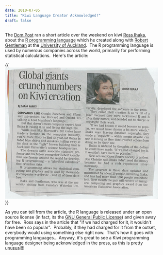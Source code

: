 ```yaml
---
date: 2010-07-05
title: "Kiwi Language Creator Acknowledged!"
draft: false
---
```


The [Dom Post](http://www.dompost.co.nz/) ran a short article over the weekend on kiwi [Ross Ihaka](http://www.stat.auckland.ac.nz/~ihaka/), about the [R programming language](http://en.wikipedia.org/wiki/R_programming_language) which he created along with [Robert Gentleman](http://gentleman.fhcrc.org/) at the [University of Auckland](http://www.auckland.ac.nz/).  The R programming language is used by numerous companies across the world, primarily for performing statistical calculations.  Here's the article:

{{<img class="text-center" width="700px" src="/images/2010/dompostRlang1.jpg">}}

As you can tell from the article, the R language is released under an open source license (in fact, its the [GNU General Public License](http://en.wikipedia.org/wiki/GNU_General_Public_License)) and given away for free.  Ross says in the article that "if we had charged for it, it wouldn't have been so popular".  Probably, if they had charged for it from the outset, everybody would using something else right now.  That's how it goes with programming languages...
Anyway, it's great to see a Kiwi programming language designer being acknowledged in the press, as this is pretty unusual!!!
